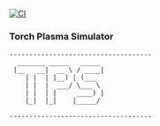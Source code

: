 [![CI](https://github.com/pecos/tps/actions/workflows/build.yaml/badge.svg)](https://github.com/pecos/tps/actions/workflows/build.yaml)

### Torch Plasma Simulator
```
------------------------------------
  _______ _____   _____
 |__   __|  __ \ / ____|
    | |  | |__) | (___  
    | |  |  ___/ \___ \ 
    | |  | |     ____) | 
    |_|  |_|    |_____/ 

------------------------------------
```

